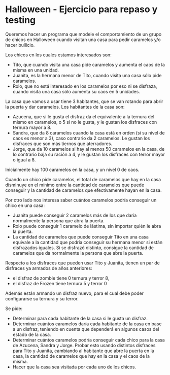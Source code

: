 # Halloween - Ejercicio para repaso y testing

Queremos hacer un programa que modele el comportamiento de un grupo de chicos en Halloween cuando visitan una casa para pedir caramelos y/o hacer bullicio.

Los chicos en los cuales estamos interesados son:
- Tito, que cuando visita una casa pide caramelos y aumenta el caos de la misma en una unidad.
- Juanita, es la hermana menor de Tito, cuando visita una casa sólo pide caramelos.
- Rolo, que no está interesado en los caramelos por eso ni se disfraza, cuando visita una casa sólo aumenta su caos en 5 unidades.

La casa que vamos a usar tiene 3 habitantes, que se van rotando para abrir la puerta y dar caramelos. Los habitantes de la casa son:
- Azucena, que si le gusta el disfraz da el equivalente a la ternura del mismo en caramelos, o 5 si no le gusta, y le gustan los disfraces con ternura mayor a 8.
- Sandra, que da 8 caramelos cuando la casa está en orden (si su nivel de caos es menor a 3), caso contrario da 2 caramelos. Le gustan los disfraces que son más tiernos que aterradores.
- Jorge, que da 10 caramelos si hay al menos 50 caramelos en la casa, de lo contrario baja su ración a 4, y le gustan los disfraces con terror mayor o igual a 8.

Inicialmente hay 100 caramelos en la casa, y un nivel 0 de caos.

Cuando un chico pide caramelos, el total de caramelos que hay en la casa disminuye en el mínimo entre la cantidad de caramelos que puede conseguir y la cantidad de caramelos que efectivamente hayan en la casa.

Por otro lado nos interesa saber cuántos caramelos podría conseguir un chico en una casa:
- Juanita puede conseguir 2 caramelos más de los que daría normalmente la persona que abra la puerta.
- Rolo puede conseguir 1 caramelo de lástima, sin importar quién le abra la puerta.
- La cantidad de caramelos que puede conseguir Tito en una casa equivale a la cantidad que podría conseguir su hermana menor si están disfrazados iguales. Si se disfrazó distinto, consigue la cantidad de caramelos que da normalmente la persona que abre la puerta.

Respecto a los disfraces que pueden usar Tito y Juanita, tienen un par de disfraces ya armados de años anteriores:
- el disfraz de zombie tiene 0 ternura y terror 8,
- el disfraz de Frozen tiene ternura 5 y terror 0

Además están armando un disfraz nuevo, para el cual debe poder configurarse su ternura y su terror.

Se pide:
- Determinar para cada habitante de la casa si le gusta un disfraz.
- Determinar cuántos caramelos daría cada habitante de la casa en base a un disfraz, teniendo en cuenta que dependerá en algunos casos del estado de la casa.
- Determinar cuántos caramelos podría conseguir cada chico para la casa de Azucena, Sandra y Jorge. Probar esto usando distintos disfraces para Tito y Juanita, cambiando al habitante que abre la puerta en la casa, la cantidad de caramelos que hay en la casa y el caos de la misma.
- Hacer que la casa sea visitada por cada uno de los chicos.